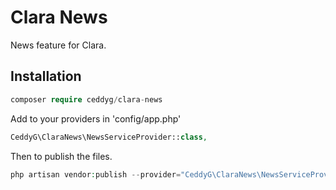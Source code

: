 Clara News
===============

News feature for Clara.

## Installation

```php
composer require ceddyg/clara-news
```

Add to your providers in 'config/app.php'
```php
CeddyG\ClaraNews\NewsServiceProvider::class,
```

Then to publish the files.
```php
php artisan vendor:publish --provider="CeddyG\ClaraNews\NewsServiceProvider"
```
